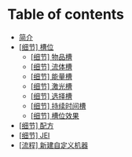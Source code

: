 # Table of contents

* [简介](README.md)
* [\[细节\] 槽位](slots/README.md)
  * [\[细节\] 物品槽](slots/item-slot.md)
  * [\[细节\] 流体槽](slots/fluid-slot.md)
  * [\[细节\] 能量槽](slots/energy-slot.md)
  * [\[细节\] 激光槽](slots/laser-slot.md)
  * [\[细节\] 选择槽](slots/selection-slot.md)
  * [\[细节\] 持续时间槽](slots/duration-slot.md)
  * [\[细节\] 槽位效果](slots/slot-visual.md)
* [\[细节\] 配方](recipes.md)
* [\[细节\] JEI](jei.md)
* [\[流程\] 新建自定义机器](creating-a-custom-machine.md)

